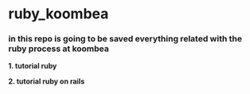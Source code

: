 # ruby_koombea


### in this repo is going to be saved everything related with the ruby process at koombea  

**1. tutorial ruby**  

**2. tutorial ruby on rails**  
